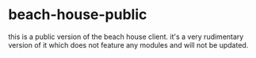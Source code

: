 # beach-house-public
this is a public version of the beach house client. it's a very rudimentary version of it which does not feature any modules and will not be updated.
